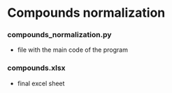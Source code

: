 # Compounds normalization

### compounds_normalization.py
- file with the main code of the program

### compounds.xlsx
- final excel sheet
